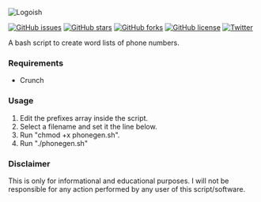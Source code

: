 ![Logoish](https://i.imgur.com/bl44GBO.png)

[![GitHub issues](https://img.shields.io/github/issues/thejordanprice/phonegen.svg)](https://github.com/thejordanprice/phonegen/issues)
[![GitHub stars](https://img.shields.io/github/stars/thejordanprice/phonegen.svg)](https://github.com/thejordanprice/phonegen/stargazers)
[![GitHub forks](https://img.shields.io/github/forks/thejordanprice/phonegen.svg)](https://github.com/thejordanprice/phonegen/network)
[![GitHub license](https://img.shields.io/github/license/thejordanprice/phonegen.svg)](https://github.com/thejordanprice/phonegen/blob/master/LICENSE)
[![Twitter](https://img.shields.io/twitter/url/https/github.com/thejordanprice/phonegen.svg?style=social)](https://twitter.com/intent/tweet?text=Wow:&url=https%3A%2F%2Fgithub.com%2Fthejordanprice%2Fphonegen)

A bash script to create word lists of phone numbers.

### Requirements

- Crunch

### Usage

1. Edit the prefixes array inside the script.
2. Select a filename and set it the line below.
3. Run "chmod +x phonegen.sh".
4. Run "./phonegen.sh"

### Disclaimer

This is only for informational and educational purposes. I will not be responsible for any action performed by any user of this script/software.

